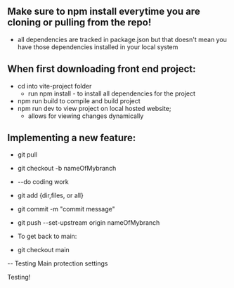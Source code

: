 ## Make sure to npm install everytime you are cloning or pulling from the repo!
- all dependencies are tracked in package.json but that doesn't mean you have those dependencies installed in your local system

## When first downloading front end project:
- cd into vite-project folder
    - run npm install - to install all dependencies for the project
- npm run build to compile and build project
- npm run dev to view project on local hosted website;
    - allows for viewing changes dynamically

## Implementing a new feature:
- git pull
- git checkout -b nameOfMybranch
- --do coding work
- git add {dir,files, or all}
- git commit -m "commit message"
- git push --set-upstream origin nameOfMybranch

- To get back to main:
- git checkout main

-- Testing Main protection settings

Testing!